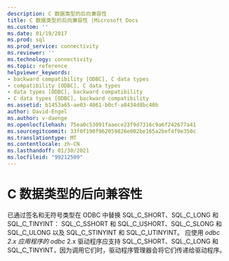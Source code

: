 ```yaml
---
description: C 数据类型的后向兼容性
title: C 数据类型的后向兼容性 |Microsoft Docs
ms.custom: ''
ms.date: 01/19/2017
ms.prod: sql
ms.prod_service: connectivity
ms.reviewer: ''
ms.technology: connectivity
ms.topic: reference
helpviewer_keywords:
- backward compatibility [ODBC], C data types
- compatibility [ODBC], C data types
- data types [ODBC], backward compatibility
- C data types [ODBC], backward compatibility
ms.assetid: b1453a65-ae03-4061-b0cf-a8434d8bc40b
author: David-Engel
ms.author: v-daenge
ms.openlocfilehash: 75ea0c53091faaece23f9d7316c9a6f242677a41
ms.sourcegitcommit: 33f0f190f962059826e002be165a2bef4f9e350c
ms.translationtype: MT
ms.contentlocale: zh-CN
ms.lasthandoff: 01/30/2021
ms.locfileid: "99212509"
---
```

# <a name="backward-compatibility-of-c-data-types"></a>C 数据类型的后向兼容性
已通过签名和无符号类型在 ODBC 中替换 SQL_C_SHORT、SQL_C_LONG 和 SQL_C_TINYINT： SQL_C_SSHORT 和 SQL_C_USHORT、SQL_C_SLONG 和 SQL_C_ULONG 以及 SQL_C_STINYINT 和 SQL_C_UTINYINT。 应使用 *odbc 2.x* *应用程序的 odbc* 2.x 驱动程序应支持 SQL_C_SHORT、SQL_C_LONG 和 SQL_C_TINYINT，因为调用它们时，驱动程序管理器会将它们传递给驱动程序。
